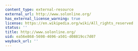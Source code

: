 ```yaml
---
content_type: external-resource
external_url: http://www.solonline.org/
has_external_license_warning: true
license: https://en.wikipedia.org/wiki/All_rights_reserved
status: ''
title: http://www.solonline.org/
uid: ea56e868-5698-4696-a501-d08819cc7d07
wayback_url: ''
---
```

